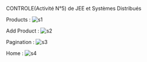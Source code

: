 CONTROLE(Activité N°5) de JEE et Systèmes Distribués

Products :
![s1](https://github.com/imadett88/Angular_Product/assets/83021588/be9b2df0-6536-4e77-ba7d-83cf10b4d3bc)

Add Product :
![s2](https://github.com/imadett88/Angular_Product/assets/83021588/7cd459ba-f419-4f7d-b879-59a644ba5ae7)

Pagination :
![s3](https://github.com/imadett88/Angular_Product/assets/83021588/fb2ab75b-13ca-4ce3-a5ea-3887c6805223)

Home :
![s4](https://github.com/imadett88/Angular_Product/assets/83021588/b1249a97-d9cb-4368-96e6-ab837fd27e26)



